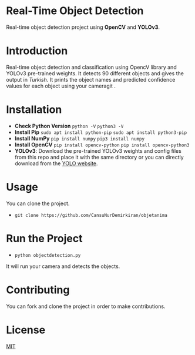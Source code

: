 # Real-Time Object Detection
Real-time object detection project using **OpenCV** and **YOLOv3**.

# Introduction
Real-time object detection and classification using OpencV library and YOLOv3 pre-trained weights. It detects 90 different objects and gives the output in *Turkish*. It prints the object names and predicted confidence values for each object using your cameragit . 

# Installation
- **Check Python Version**
`python -V`
`python3 -V`
- **Install Pip**
`sudo apt install python-pip`
`sudo apt install python3-pip`
- **Install NumPy**
`pip install numpy`
`pip3 install numpy`
- **Install OpenCV**
`pip install opencv-python`
`pip install opencv-python3`
- **YOLOv3**: Download the pre-trained YOLOv3 weights and config files from this repo and place it with the same directory or you can directly download from the [YOLO website](https://pjreddie.com/darknet/yolo/).

# Usage
You can clone the project.

* `git clone https://github.com/CansuNurDemirkiran/objetanima`

# Run the Project
* `python objectdetection.py`

It will run your camera and detects the objects.

# Contributing
You can fork and clone the project in order to make contributions.

# License
[MIT](https://choosealicense.com/licenses/mit/)